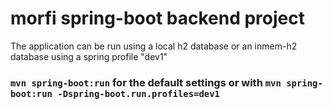 # morfi spring-boot backend project

The application can be run using a local h2 database or an inmem-h2 database using a spring profile "dev1"

### `mvn spring-boot:run` for the default settings or with `mvn spring-boot:run -Dspring-boot.run.profiles=dev1`
